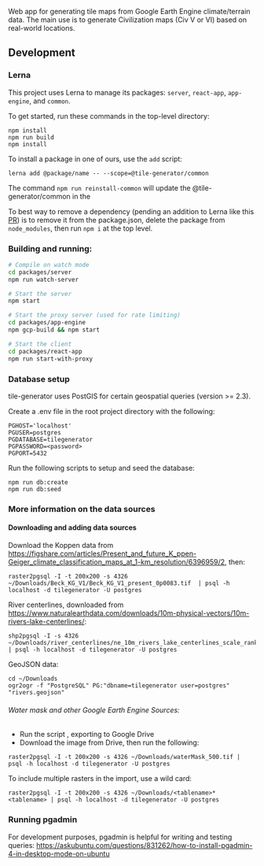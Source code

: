 Web app for generating tile maps from Google Earth Engine climate/terrain data. The main use is to generate Civilization maps (Civ V or VI) based on real-world locations.

## Development

### Lerna

This project uses Lerna to manage its packages: `server`, `react-app`, `app-engine`, and `common`.

To get started, run these commands in the top-level directory:

```
npm install
npm run build
npm install
```

To install a package in one of ours, use the `add` script:

```
lerna add @package/name -- --scope=@tile-generator/common
```

The command `npm run reinstall-common` will update the @tile-generator/common in the

To best way to remove a dependency (pending an addition to Lerna like this [PR](https://github.com/lerna/lerna/issues/1886)) is to remove it from the package.json, delete the package from `node_modules`, then run `npm i` at the top level.

### Building and running:

```sh
# Compile on watch mode
cd packages/server
npm run watch-server
```

```sh
# Start the server
npm start
```

```sh
# Start the proxy server (used for rate limiting)
cd packages/app-engine
npm gcp-build && npm start
```

```sh
# Start the client
cd packages/react-app
npm run start-with-proxy
```

### Database setup

tile-generator uses PostGIS for certain geospatial queries (version >= 2.3).

Create a .env file in the root project directory with the following:

```
PGHOST='localhost'
PGUSER=postgres
PGDATABASE=tilegenerator
PGPASSWORD=<password>
PGPORT=5432
```

Run the following scripts to setup and seed the database:

```
npm run db:create
npm run db:seed
```

### More information on the data sources

#### Downloading and adding data sources

Download the Koppen data from https://figshare.com/articles/Present_and_future_K_ppen-Geiger_climate_classification_maps_at_1-km_resolution/6396959/2, then:

```
raster2pgsql -I -t 200x200 -s 4326 ~/Downloads/Beck_KG_V1/Beck_KG_V1_present_0p0083.tif  | psql -h localhost -d tilegenerator -U postgres
```

River centerlines, downloaded from https://www.naturalearthdata.com/downloads/10m-physical-vectors/10m-rivers-lake-centerlines/:

```
shp2pgsql -I -s 4326 ~/Downloads/river_centerlines/ne_10m_rivers_lake_centerlines_scale_rank.shp | psql -h localhost -d tilegenerator -U postgres
```

GeoJSON data:

```
cd ~/Downloads
ogr2ogr -f "PostgreSQL" PG:"dbname=tilegenerator user=postgres" "rivers.geojson"
```

###### Water mask and other Google Earth Engine Sources:

- Run the script [](https://code.earthengine.google.com/67d5310441e9d02d8e630167d87f5070), exporting to Google Drive
- Download the image from Drive, then run the following:

```
raster2pgsql -I -t 200x200 -s 4326 ~/Downloads/waterMask_500.tif | psql -h localhost -d tilegenerator -U postgres
```

To include multiple rasters in the import, use a wild card:

```
raster2pgsql -I -t 200x200 -s 4326 ~/Downloads/<tablename>* <tablename> | psql -h localhost -d tilegenerator -U postgres
```

### Running pgadmin

For development purposes, pgadmin is helpful for writing and testing queries:
https://askubuntu.com/questions/831262/how-to-install-pgadmin-4-in-desktop-mode-on-ubuntu
